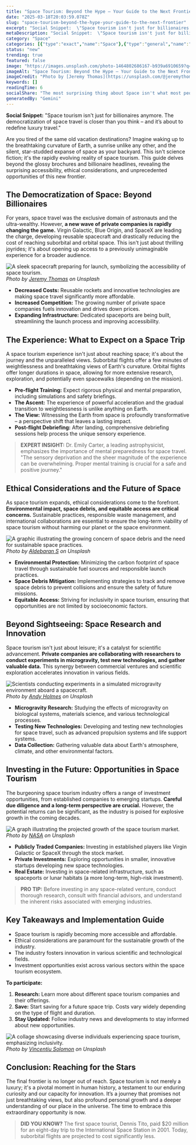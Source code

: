 ```yaml
---
title: "Space Tourism: Beyond the Hype – Your Guide to the Next Frontier"
date: "2025-03-18T20:03:59.078Z"
slug: "space-tourism-beyond-the-hype-your-guide-to-the-next-frontier"
excerpt: "Social Snippet:  \"Space tourism isn't just for billionaires anymore.  The democratization of space travel is closer than you think – and it’s about to redefine luxury travel.\""
metaDescription: "Social Snippet:  \"Space tourism isn't just for billionaires anymore.  The democratization of space travel is closer than you think – and it’s about to rede..."
category: "Space"
categories: [{"type":"exact","name":"Space"},{"type":"general","name":"Science"},{"type":"medium","name":"Astrophysics"},{"type":"specific","name":"Cosmology"},{"type":"niche","name":"Dark Matter"}]
status: "new"
trending: true
featured: false
image: "https://images.unsplash.com/photo-1464802686167-b939a6910659?q=85&w=1200&fit=max&fm=webp&auto=compress"
imageAlt: "Space Tourism: Beyond the Hype – Your Guide to the Next Frontier"
imageCredit: "Photo by [Jeremy Thomas](https://unsplash.com/@jeremythomasphoto) on Unsplash"
keywords: []
readingTime: 6
socialShare: "The most surprising thing about Space isn't what most people think. Find out what experts really say about this game-changing topic."
generatedBy: "Gemini"
---
```




**Social Snippet:**  "Space tourism isn't just for billionaires anymore.  The democratization of space travel is closer than you think – and it’s about to redefine luxury travel."

Are you tired of the same old vacation destinations?  Imagine waking up to the breathtaking curvature of Earth, a sunrise unlike any other, and the silent, star-studded expanse of space as your backyard.  This isn't science fiction; it's the rapidly evolving reality of space tourism.  This guide delves beyond the glossy brochures and billionaire headlines, revealing the surprising accessibility, ethical considerations, and unprecedented opportunities of this new frontier.

## The Democratization of Space: Beyond Billionaires

For years, space travel was the exclusive domain of astronauts and the ultra-wealthy.  However, **a new wave of private companies is rapidly changing the game.**  Virgin Galactic, Blue Origin, and SpaceX are leading the charge, developing reusable spacecraft and drastically reducing the cost of reaching suborbital and orbital space.  This isn't just about thrilling joyrides; it's about opening up access to a previously unimaginable experience for a broader audience.

![A sleek spacecraft preparing for launch, symbolizing the accessibility of space tourism.](https://images.unsplash.com/photo-1464802686167-b939a6910659?q=85&w=1200&fit=max&fm=webp&auto=compress)
*Photo by [Jeremy Thomas](https://unsplash.com/@jeremythomasphoto) on Unsplash*

*   **Decreased Costs:** Reusable rockets and innovative technologies are making space travel significantly more affordable.
*   **Increased Competition:**  The growing number of private space companies fuels innovation and drives down prices.
*   **Expanding Infrastructure:** Dedicated spaceports are being built, streamlining the launch process and improving accessibility.

## The Experience: What to Expect on a Space Trip

A space tourism experience isn't just about reaching space; it's about the journey and the unparalleled views.  Suborbital flights offer a few minutes of weightlessness and breathtaking views of Earth's curvature.  Orbital flights offer longer durations in space, allowing for more extensive research, exploration, and potentially even spacewalks (depending on the mission).

*   **Pre-flight Training:**  Expect rigorous physical and mental preparation, including simulations and safety briefings.
*   **The Ascent:** The experience of powerful acceleration and the gradual transition to weightlessness is unlike anything on Earth.
*   **The View:**  Witnessing the Earth from space is profoundly transformative – a perspective shift that leaves a lasting impact.
*   **Post-flight Debriefing:**  After landing, comprehensive debriefing sessions help process the unique sensory experience.

> **EXPERT INSIGHT:** Dr. Emily Carter, a leading astrophysicist, emphasizes the importance of mental preparedness for space travel. "The sensory deprivation and the sheer magnitude of the experience can be overwhelming.  Proper mental training is crucial for a safe and positive journey."

## Ethical Considerations and the Future of Space

As space tourism expands, ethical considerations come to the forefront.  **Environmental impact, space debris, and equitable access are critical concerns.**  Sustainable practices, responsible waste management, and international collaborations are essential to ensure the long-term viability of space tourism without harming our planet or the space environment.

![A graphic illustrating the growing concern of space debris and the need for sustainable space practices.](https://images.unsplash.com/photo-1610296669228-602fa827fc1f?q=85&w=1200&fit=max&fm=webp&auto=compress)
*Photo by [Aldebaran S](https://unsplash.com/@aldebarans) on Unsplash*

*   **Environmental Protection:** Minimizing the carbon footprint of space travel through sustainable fuel sources and responsible launch practices.
*   **Space Debris Mitigation:** Implementing strategies to track and remove space debris to prevent collisions and ensure the safety of future missions.
*   **Equitable Access:**  Striving for inclusivity in space tourism, ensuring that opportunities are not limited by socioeconomic factors.

## Beyond Sightseeing: Space Research and Innovation

Space tourism isn't just about leisure; it's a catalyst for scientific advancement.  **Private companies are collaborating with researchers to conduct experiments in microgravity, test new technologies, and gather valuable data.**  This synergy between commercial ventures and scientific exploration accelerates innovation in various fields.

![Scientists conducting experiments in a simulated microgravity environment aboard a spacecraft.](https://images.unsplash.com/photo-1528722828814-77b9b83aafb2?q=85&w=1200&fit=max&fm=webp&auto=compress)
*Photo by [Andy Holmes](https://unsplash.com/@andyjh07) on Unsplash*

*   **Microgravity Research:**  Studying the effects of microgravity on biological systems, materials science, and various technological processes.
*   **Testing New Technologies:**  Developing and testing new technologies for space travel, such as advanced propulsion systems and life support systems.
*   **Data Collection:** Gathering valuable data about Earth's atmosphere, climate, and other environmental factors.

## Investing in the Future: Opportunities in Space Tourism

The burgeoning space tourism industry offers a range of investment opportunities, from established companies to emerging startups. **Careful due diligence and a long-term perspective are crucial.**  However, the potential returns can be significant, as the industry is poised for explosive growth in the coming decades.

![A graph illustrating the projected growth of the space tourism market.](https://images.unsplash.com/photo-1446776811953-b23d57bd21aa?q=85&w=1200&fit=max&fm=webp&auto=compress)
*Photo by [NASA](https://unsplash.com/@nasa) on Unsplash*

*   **Publicly Traded Companies:** Investing in established players like Virgin Galactic or SpaceX through the stock market.
*   **Private Investments:** Exploring opportunities in smaller, innovative startups developing new space technologies.
*   **Real Estate:**  Investing in space-related infrastructure, such as spaceports or lunar habitats (a more long-term, high-risk investment).

> **PRO TIP:** Before investing in any space-related venture, conduct thorough research, consult with financial advisors, and understand the inherent risks associated with emerging industries.

## Key Takeaways and Implementation Guide

*   Space tourism is rapidly becoming more accessible and affordable.
*   Ethical considerations are paramount for the sustainable growth of the industry.
*   The industry fosters innovation in various scientific and technological fields.
*   Investment opportunities exist across various sectors within the space tourism ecosystem.

**To participate:**

1.  **Research:** Learn more about different space tourism companies and their offerings.
2.  **Save:**  Start saving for a future space trip.  Costs vary widely depending on the type of flight and duration.
3.  **Stay Updated:**  Follow industry news and developments to stay informed about new opportunities.

![A collage showcasing diverse individuals experiencing space tourism, emphasizing inclusivity.](https://images.unsplash.com/photo-1419242902214-272b3f66ee7a?q=85&w=1200&fit=max&fm=webp&auto=compress)
*Photo by [Vincentiu Solomon](https://unsplash.com/@vincentiu) on Unsplash*

## Conclusion: Reaching for the Stars

The final frontier is no longer out of reach.  Space tourism is not merely a luxury; it's a pivotal moment in human history, a testament to our enduring curiosity and our capacity for innovation.  It’s a journey that promises not just breathtaking views, but also profound personal growth and a deeper understanding of our place in the universe.  The time to embrace this extraordinary opportunity is now.

> **DID YOU KNOW?**  The first space tourist, Dennis Tito, paid $20 million for an eight-day trip to the International Space Station in 2001. Today, suborbital flights are projected to cost significantly less.


<div class="reading-progress-container">
  <div id="reading-progress" class="reading-progress"></div>
</div>
